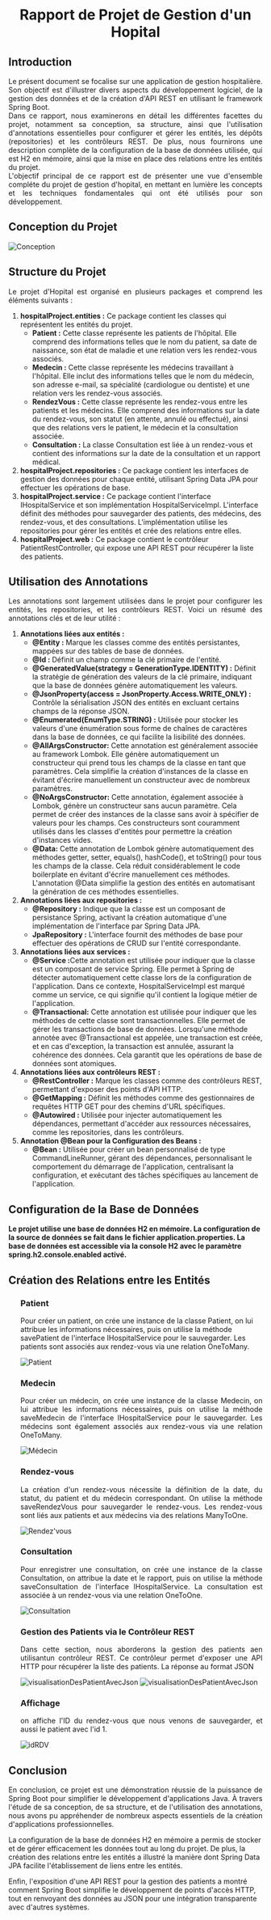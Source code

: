 <h1 style="text-align: center;">Rapport de Projet de Gestion d'un Hopital</h1>
<h2>Introduction</h2>
<p style="text-align: justify; text-justify: inter-word;">Le présent document se focalise sur une application de gestion hospitalière. Son objectif est d'illustrer divers aspects du développement logiciel, de la gestion des données et de la création d'API REST en utilisant le framework Spring Boot.
<br>
Dans ce rapport, nous examinerons en détail les différentes facettes du projet, notamment sa conception, sa structure, ainsi que l'utilisation d'annotations essentielles pour configurer et gérer les entités, les dépôts (repositories) et les contrôleurs REST. De plus, nous fournirons une description complète de la configuration de la base de données utilisée, qui est H2 en mémoire, ainsi que la mise en place des relations entre les entités du projet.
<br>
L'objectif principal de ce rapport est de présenter une vue d'ensemble compléte du projet de gestion d'hopital, en mettant en lumière les concepts et les techniques fondamentales qui ont été utilisés pour son développement.</p>
<h2>Conception du Projet</h2>
<img src="captures/conception.png" alt="Conception">
<h2>Structure du Projet</h2>
<p style="text-align: justify; text-justify: inter-word;">Le projet d'Hopital est organisé en plusieurs packages et comprend les éléments suivants :</p>
<ol>
  <li><strong>hospitalProject.entities :</strong>
    Ce package contient les classes qui représentent les entités du projet.
    <ul>
      <li><strong>Patient :</strong> Cette classe représente les patients de l'hôpital. Elle comprend des informations telles que le nom du patient, sa date de naissance, son état de maladie et une relation vers les rendez-vous associés.</li>
      <li><strong>Medecin :</strong> Cette classe représente les médecins travaillant à l'hôpital. Elle inclut des informations telles que le nom du médecin, son adresse e-mail, sa spécialité (cardiologue ou dentiste) et une relation vers les rendez-vous associés.</li>
      <li><strong>RendezVous :</strong> Cette classe représente les rendez-vous entre les patients et les médecins. Elle comprend des informations sur la date du rendez-vous, son statut (en attente, annulé ou effectué), ainsi que des relations vers le patient, le médecin et la consultation associée.</li>
      <li><strong>Consultation :</strong> La classe Consultation est liée à un rendez-vous et contient des informations sur la date de la consultation et un rapport médical.</li>
    </ul>
  </li>

  <li><strong>hospitalProject.repositories :</strong>
    Ce package contient les interfaces de gestion des données pour chaque entité, utilisant Spring Data JPA pour effectuer les opérations de base.
  </li>

  <li><strong>hospitalProject.service :</strong> Ce package contient l'interface IHospitalService et son implémentation HospitalServiceImpl. L'interface définit des méthodes pour sauvegarder des patients, des médecins, des rendez-vous, et des consultations. L'implémentation utilise les repositories pour gérer les entités et crée des relations entre elles.</li>

  <li><strong>hospitalProject.web :</strong> Ce package contient le contrôleur PatientRestController, qui expose une API REST pour récupérer la liste des patients.</li>
</ol>

<h2>Utilisation des Annotations</h2>
<p style="text-align: justify; text-justify: inter-word;" >Les annotations sont largement utilisées dans le projet pour configurer les entités, les repositories, et les contrôleurs REST. Voici un résumé des annotations clés et de leur utilité :</p>
<ol>
  <li><strong>Annotations liées aux entités :</strong>
    <ul>
      <li><strong>@Entity :</strong> Marque les classes comme des entités persistantes, mappées sur des tables de base de données.</li>
      <li><strong>@Id :</strong> Définit un champ comme la clé primaire de l'entité.</li>
      <li><strong>@GeneratedValue(strategy = GenerationType.IDENTITY) :</strong> Définit la stratégie de génération des valeurs de la clé primaire, indiquant que la base de données génère automatiquement les valeurs.</li>
      <li><strong>@JsonProperty(access = JsonProperty.Access.WRITE_ONLY) :</strong> Contrôle la sérialisation JSON des entités en excluant certains champs de la réponse JSON.</li>
      <li><strong>@Enumerated(EnumType.STRING) :</strong> Utilisée pour stocker 
les valeurs d'une énumération sous forme de chaînes de caractères dans la base
de données, ce qui facilite la lisibilité des données.</li>
<li><strong>@AllArgsConstructor:</strong> Cette annotation est généralement associée au framework Lombok. 
 Elle génère automatiquement un constructeur qui prend tous les champs 
 de la classe en tant que paramètres. Cela simplifie la création d'instances de
 la classe en évitant d'écrire manuellement 
 un constructeur avec de nombreux paramètres.</li>
<li><strong>@NoArgsConstructor:</strong> Cette annotation, également associée à Lombok, génère
un constructeur sans aucun paramètre. Cela permet de créer des instances de la classe sans avoir 
à spécifier de valeurs pour les champs. Ces constructeurs sont couramment utilisés dans les 
classes d'entités pour permettre la création d'instances vides.
</li>
<li><strong>@Data:</strong>  Cette annotation de Lombok génère automatiquement des méthodes
getter, setter, equals(), hashCode(), et toString() pour tous les champs de la classe. Cela réduit
considérablement le code boilerplate en évitant d'écrire manuellement ces méthodes. 
L'annotation @Data simplifie la gestion des entités en automatisant la génération de ces
méthodes essentielles.
</li>
</ul>
  </li>

  <li><strong>Annotations liées aux repositories :</strong>
    <ul>
      <li><strong>@Repository :</strong> Indique que la classe est un composant de persistance Spring, activant la création automatique d'une implémentation de l'interface par Spring Data JPA.</li>
      <li><strong>JpaRepository :</strong> L'interface fournit des méthodes de base pour effectuer des opérations de CRUD sur l'entité correspondante.</li>
    </ul>
  </li>
<li><strong>Annotations liées aux services :</strong>
    <ul>
      <li><strong>@Service :</strong>Cette annotation est utilisée pour indiquer que la classe est un composant de service Spring. Elle permet à Spring de détecter automatiquement cette classe lors de la configuration de l'application. Dans ce contexte, HospitalServiceImpl est marqué comme un service, ce qui signifie qu'il contient la logique métier de l'application.</li>
      <li><strong>@Transactional:</strong> Cette annotation est utilisée pour indiquer que les méthodes de cette classe sont transactionnelles. Elle permet de gérer les transactions de base de données. Lorsqu'une méthode annotée avec @Transactional est appelée, une transaction est créée, et en cas d'exception, la transaction est annulée, assurant la cohérence des données. Cela garantit que les opérations de base de données sont atomiques.</li>
    </ul>
  </li>

  <li><strong>Annotations liées aux contrôleurs REST :</strong>
    <ul>
      <li><strong>@RestController :</strong> Marque les classes comme des contrôleurs REST, permettant d'exposer des points d'API HTTP.</li>
      <li><strong>@GetMapping :</strong> Définit les méthodes comme des gestionnaires de requêtes HTTP GET pour des chemins d'URL spécifiques.</li>
      <li><strong>@Autowired :</strong> Utilisée pour injecter automatiquement les dépendances, permettant d'accéder aux ressources nécessaires, comme les repositories, dans les contrôleurs.</li>
    </ul>
  </li>

  <li><strong>Annotation @Bean pour la Configuration des Beans :</strong>
    <ul>
      <li><strong>@Bean :</strong> Utilisée pour créer un bean personnalisé de type CommandLineRunner, gérant des dépendances, personnalisant le comportement du démarrage de l'application, centralisant la configuration, et exécutant des tâches spécifiques au lancement de l'application.</li>
    </ul>
  </li>
</ol>
<h2>Configuration de la Base de Données</h2>
<b>Le projet utilise une base de données H2 en mémoire. La configuration de la source de données se fait dans le fichier application.properties. La base de données est accessible via la console H2 avec le paramètre spring.h2.console.enabled activé.</b>
<h2>Création des Relations entre les Entités</h2>

<ul>
<h3>Patient</h3>
<p>Pour créer un patient, on crée une instance de la classe Patient, on lui attribue les informations nécessaires, puis on utilise la méthode savePatient de l'interface IHospitalService pour le sauvegarder. Les patients sont associés aux rendez-vous via une relation OneToMany.</p>
<img src="captures/patient.png" alt="Patient">
<h3>Medecin</h3>
<p style="text-align: justify; text-justify: inter-word;">Pour créer un médecin, on crée une instance de la classe Medecin, on lui attribue les informations nécessaires, puis on utilise la méthode saveMedecin de l'interface IHospitalService pour le sauvegarder. Les médecins sont également associés aux rendez-vous via une relation OneToMany.</p>
<img src="captures/medecin.png" alt="Médecin">
<h3>Rendez-vous</h3>
<p style="text-align: justify; text-justify: inter-word;">La création d'un rendez-vous nécessite la définition de la date, du statut, du patient et du médecin correspondant. On utilise la méthode saveRendezVous pour sauvegarder le rendez-vous. Les rendez-vous sont liés aux patients et aux médecins via des relations ManyToOne.</p>
<img src="captures/rdv.png" alt="Rendez'vous">
<h3>Consultation</h3>
<p style="text-align: justify; text-justify: inter-word;">Pour enregistrer une consultation, on crée une instance de la classe Consultation, on attribue la date et le rapport, puis on utilise la méthode saveConsultation de l'interface IHospitalService. La consultation est associée à un rendez-vous via une relation OneToOne.</p>
<img src="captures/consultation.png" alt="Consultation">
<h3>Gestion des Patients via le Contrôleur REST</h3>
<p style="text-align: justify; text-justify: inter-word;">Dans cette section, nous aborderons la gestion des 
patients aen utilisantun contrôleur REST. Ce contrôleur permet d'exposer une API HTTP pour récupérer la
liste des patients. La réponse au format JSON</p>
<img src="captures/jsonPatient.png" alt="visualisationDesPatientAvecJson">
<img src="captures/JSON.png" alt="visualisationDesPatientAvecJson">
<h3>Affichage</h3>
<p style="text-align: justify; text-justify: inter-word;"> on affiche l'ID du rendez-vous que nous venons de sauvegarder, et aussi le patient avec l'id 1. </p>
<img src="captures/affichage.png" alt="idRDV">
</ul>
<h2>Conclusion</h2>
<p style="text-align: justify; text-justify: inter-word;">En conclusion, ce projet est une démonstration réussie de
la puissance de Spring Boot pour simplifier le développement d'applications Java.
À travers l'étude de sa conception, de sa structure,
et de l'utilisation des annotations, nous avons pu 
appréhender de nombreux aspects essentiels de la création d'applications professionnelles.<br>

La configuration de la base de données H2 en mémoire a permis de stocker et de gérer
efficacement les données tout au long du projet. De plus, la création des relations entre
les entités a illustré la manière dont Spring Data JPA facilite l'établissement de liens
entre les entités.<br>

Enfin, l'exposition d'une API REST pour la gestion des patients a montré
comment Spring Boot simplifie le développement de points d'accès HTTP,
tout en renvoyant des données au
JSON pour une intégration transparente avec d'autres systèmes.</p>

